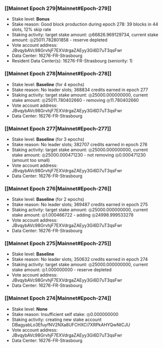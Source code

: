 ### [[Mainnet Epoch 279|Mainnet#Epoch-279]]
* Stake level: **Bonus**
* Stake reason: Good block production during epoch 278: 39 blocks in 44 slots, 12% skip rate
* Staking activity: target stake amount: ◎66826.969129734, current stake amount: ◎25011.782801858 - reserve depleted
* Vote account address: JBvqybAVc98GrvhjF7EXVdrgaZAEyy3Gi6D7uT3qsFwr
* Data Center: 16276-FR-Strasbourg
* Resident Data Center(s): 16276-FR-Strasbourg (seniority: 1)
### [[Mainnet Epoch 278|Mainnet#Epoch-278]]
* Stake level: **Baseline** (for 4 epochs)
* Stake reason: No leader slots; 368834 credits earned in epoch 277
* Staking activity: target stake amount: ◎25000.000000000, current stake amount: ◎25011.780402660 - removing ◎11.780402660
* Vote account address: JBvqybAVc98GrvhjF7EXVdrgaZAEyy3Gi6D7uT3qsFwr
* Data Center: 16276-FR-Strasbourg
### [[Mainnet Epoch 277|Mainnet#Epoch-277]]
* Stake level: **Baseline** (for 3 epochs)
* Stake reason: No leader slots; 382707 credits earned in epoch 276
* Staking activity: target stake amount: ◎25000.000000000, current stake amount: ◎25000.000471230 - not removing ◎0.000471230 (amount too small)
* Vote account address: JBvqybAVc98GrvhjF7EXVdrgaZAEyy3Gi6D7uT3qsFwr
* Data Center: 16276-FR-Strasbourg
### [[Mainnet Epoch 276|Mainnet#Epoch-276]]
* Stake level: **Baseline** (for 2 epochs)
* Stake reason: No leader slots; 369487 credits earned in epoch 275
* Staking activity: target stake amount: ◎25000.000000000, current stake amount: ◎1.000466722 - adding ◎24998.999533278
* Vote account address: JBvqybAVc98GrvhjF7EXVdrgaZAEyy3Gi6D7uT3qsFwr
* Data Center: 16276-FR-Strasbourg
### [[Mainnet Epoch 275|Mainnet#Epoch-275]]
* Stake level: **Baseline**
* Stake reason: No leader slots; 350632 credits earned in epoch 274
* Staking activity: target stake amount: ◎25000.000000000, current stake amount: ◎1.000000000 - reserve depleted
* Vote account address: JBvqybAVc98GrvhjF7EXVdrgaZAEyy3Gi6D7uT3qsFwr
* Data Center: 16276-FR-Strasbourg
### [[Mainnet Epoch 274|Mainnet#Epoch-274]]
* Stake level: **None**
* Stake reason: Insufficient self stake: ◎0.000000000
* Staking activity: creating new stake account DBagyabLo3EfuyfNV2NXa8UFCHXCi7XRPkAHYQwNtCJU
* Vote account address: JBvqybAVc98GrvhjF7EXVdrgaZAEyy3Gi6D7uT3qsFwr
* Data Center: 16276-FR-Strasbourg